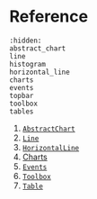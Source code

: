 # Reference

```{toctree}
:hidden:
abstract_chart
line
histogram
horizontal_line
charts
events
topbar
toolbox
tables

```


1. [`AbstractChart`](#AbstractChart)
2. [`Line`](#Line)
3. [`HorizontalLine`](#HorizontalLine)
4. [Charts](#charts)
5. [`Events`](./events.md)
6. [`Toolbox`](#ToolBox)
7. [`Table`](#Table)